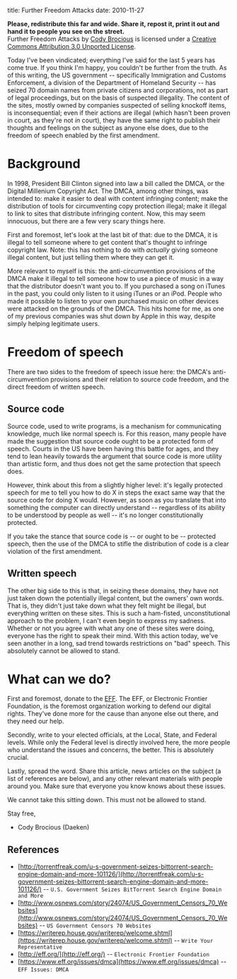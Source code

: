 title: Further Freedom Attacks
date: 2010-11-27

**Please, redistribute this far and wide. Share it, repost it, print it out and hand it to people you see on the street.**  
Further Freedom Attacks by [Cody Brocious][2] is licensed under a [Creative Commons Attribution 3.0 Unported License][3].

 [2]: http://daeken.com/further-freedom-attacks
 [3]: http://creativecommons.org/licenses/by/3.0/

Today I've been vindicated; everything I've said for the last 5 years has come true. If you think I'm happy, you couldn't be further from the truth. As of this writing, the US government -- specifically Immigration and Customs Enforcement, a division of the Department of Homeland Security -- has seized 70 domain names from private citizens and corporations, not as part of legal proceedings, but on the basis of suspected illegality. The content of the sites, mostly owned by companies suspected of selling knockoff items, is inconsequential; even if their actions are illegal (which hasn't been proven in court, as they're not *in* court), they have the same right to publish their thoughts and feelings on the subject as anyone else does, due to the freedom of speech enabled by the first amendment.

# Background

In 1998, President Bill Clinton signed into law a bill called the DMCA, or the Digital Millenium Copyright Act. The DMCA, among other things, was intended to: make it easier to deal with content infringing content; make the distribution of tools for circumventing copy protection illegal; make it illegal to link to sites that distribute infringing content. Now, this may seem innocuous, but there are a few very scary things here.

First and foremost, let's look at the last bit of that: due to the DMCA, it is illegal to tell someone where to get content that's thought to infringe copyright law. Note: this has nothing to do with *actually* giving someone illegal content, but just telling them where they can get it.

More relevant to myself is this: the anti-circumvention provisions of the DMCA make it illegal to tell someone how to use a piece of music in a way that the distributor doesn't want you to. If you purchased a song on iTunes in the past, you could only listen to it using iTunes or an iPod. People who made it possible to listen to your own purchased music on other devices were attacked on the grounds of the DMCA. This hits home for me, as one of my previous companies was shut down by Apple in this way, despite simply helping legitimate users.

# Freedom of speech

There are two sides to the freedom of speech issue here: the DMCA's anti-circumvention provisions and their relation to source code freedom, and the direct freedom of written speech.

## Source code

Source code, used to write programs, is a mechanism for communicating knowledge, much like normal speech is. For this reason, many people have made the suggestion that source code ought to be a protected form of speech. Courts in the US have been having this battle for ages, and they tend to lean heavily towards the argument that source code is more utility than artistic form, and thus does not get the same protection that speech does.

However, think about this from a slightly higher level: it's legally protected speech for me to tell you how to do X in steps the exact same way that the source code for doing X would. However, as soon as you translate that into something the computer can directly understand -- regardless of its ability to be understood by people as well -- it's no longer constitutionally protected.

If you take the stance that source code is -- or ought to be -- protected speech, then the use of the DMCA to stifle the distribution of code is a clear violation of the first amendment.

## Written speech

The other big side to this is that, in seizing these domains, they have not just taken down the potentially illegal content, but the owners' own words. That is, they didn't just take down what they felt might be illegal, but everything written on these sites. This is such a ham-fisted, unconstitutional approach to the problem, I can't even begin to express my sadness. Whether or not you agree with what any one of these sites were doing, everyone has the right to speak their mind. With this action today, we've seen another in a long, sad trend towards restrictions on "bad" speech. This absolutely cannot be allowed to stand.

# What can we do?

First and foremost, donate to the [EFF][4]. The EFF, or Electronic Frontier Foundation, is the foremost organization working to defend our digital rights. They've done more for the cause than anyone else out there, and they need our help.

 [4]: https://www.eff.org/

Secondly, write to your elected officials, at the Local, State, and Federal levels. While only the Federal level is directly involved here, the more people who understand the issues and concerns, the better. This is absolutely crucial.

Lastly, spread the word. Share this article, news articles on the subject (a list of references are below), and any other relevant materials with people around you. Make sure that everyone you know knows about these issues.

We cannot take this sitting down. This must not be allowed to stand.

Stay free,   
- Cody Brocious (Daeken)

## References

* [http://torrentfreak.com/u-s-government-seizes-bittorrent-search-engine-domain-and-more-101126/](http://torrentfreak.com/u-s-government-seizes-bittorrent-search-engine-domain-and-more-101126/) -- `U.S. Government Seizes BitTorrent Search Engine Domain and More`
* [http://www.osnews.com/story/24074/US_Government_Censors_70_Websites](http://www.osnews.com/story/24074/US_Government_Censors_70_Websites) -- `US Government Censors 70 Websites`
* [https://writerep.house.gov/writerep/welcome.shtml](https://writerep.house.gov/writerep/welcome.shtml) -- `Write Your Representative`
* [http://eff.org/](http://eff.org/) -- `Electronic Frontier Foundation`
* [https://www.eff.org/issues/dmca](https://www.eff.org/issues/dmca) -- `EFF Issues: DMCA`
